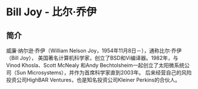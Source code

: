 # Bill Joy - 比尔·乔伊

## 简介

威廉·纳尔逊·乔伊（William Nelson Joy，1954年11月8日－），通称比尔·乔伊（Bill Joy），
美国著名计算机科学家，创立了BSD和Vi编译器。1982年，与Vinod Khosla、Scott McNealy
和Andy Bechtolsheim一起创立了太阳微系统公司（Sun Microsystems），并作为首席科学家直到2003年。
后来经营自己的风险投资公司HighBAR Ventures，也是知名投资公司Kleiner Perkins的合伙人。
